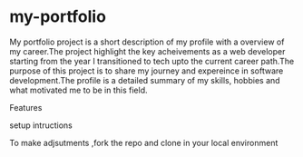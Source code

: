 # my-portfolio

My portfolio project is a short description of my profile with a overview of my career.The project highlight the key acheivements as a web developer starting from the year I transitioned to tech upto the current career path.The purpose of this project is to share my journey  and expereince in software development.The profile is a detailed summary of my skills, hobbies and what motivated me to be in this field.


Features 


setup intructions 

To make adjsutments ,fork the repo and clone in your local environment



